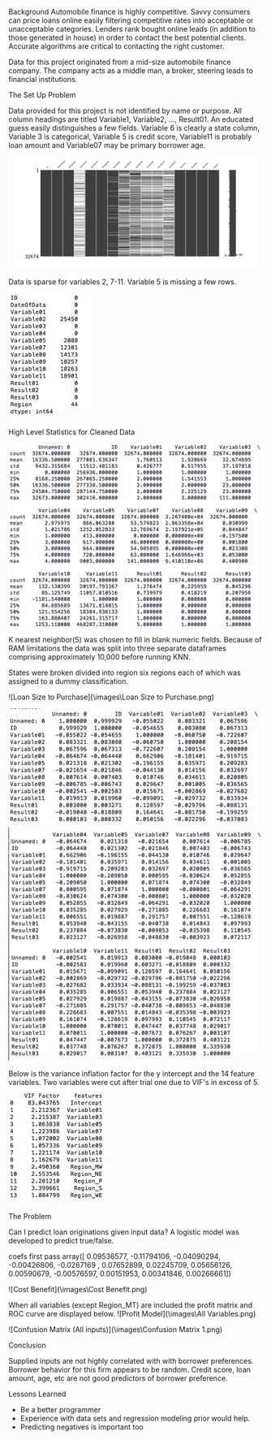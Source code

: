 Background
Automobile finance is highly competitive.  Savvy consumers can price loans online easily filtering competitive rates into acceptable or unacceptable categories.  Lenders rank bought online leads (in addition to those generated in house) in order to contact the best potential clients. Accurate algorithms are critical to contacting the right customer.

Data for this project originated from a mid-size automobile finance company.  The company acts as a middle man, a broker, steering leads to financial institutions.

The Set Up Problem

Data provided for this project is not identified by name or purpose.  All column headings are titled Variable1, Variable2, ..., Result01. An educated guess easily distinguishes a few fields.  Variable 6 is clearly a state column, Variable 3 is categorical, Variable 5 is credit score, Variable11 is probably loan amount and Variable07 may be primary borrower age.


![Missing Data Image](\images\MissingData.png)


Data is sparse for variables 2, 7-11.  Variable 5 is missing a few rows.

 ![Nulls](\images\NULLS.png)

High Level Statistics for Cleaned Data


 ![High Level Statistics](\images\HLS.png)


K nearest neighbor(5) was chosen to fill in blank numeric fields.  Because of RAM limitations the data was split into three separate dataframes comprising approximately 10,000 before running KNN.

States were broken divided into region six regions each of which was assigned to a dummy classification.

![Loan Size to Purchase](\images\Loan Size to Purchase.png)

![Correlation](\images\Corr2.png)
![Correlation](\images\Corr1.png)



Below is the variance inflation factor for the y intercept and the 14 feature variables.  Two variables were cut after trial one due to VIF's in excess of 5.

![VIF](\images\VIF.png)

The Problem

Can I predict loan originations given input data? A logistic model was developed to predict true/false.  



coefs first pass array([ 0.09536577, -0.11794106, -0.04090294, -0.00426806, -0.0267169 ,
        0.07652899,  0.02245709,  0.05656126,  0.00590679, -0.00576597,
        0.00151953,  0.00341846,  0.00266661])

![Cost Benefit](\images\Cost Benefit.png)

When all variables (except Region_MT) are included the profit matrix and ROC curve are displayed below.
![Profit Model](\images\All Variables.png)

![Confusion Matrix (All inputs)](\images\Confusion Matrix 1.png)

Conclusion

Supplied inputs are not highly correlated with with borrower preferences.  Borrower behavior for this firm appears to be random.  Credit score, loan amount, age, etc are not good predictors of borrower preference.

Lessons Learned

* Be a better programmer
* Experience with data sets and regression modeling prior would help.
* Predicting negatives is important too
